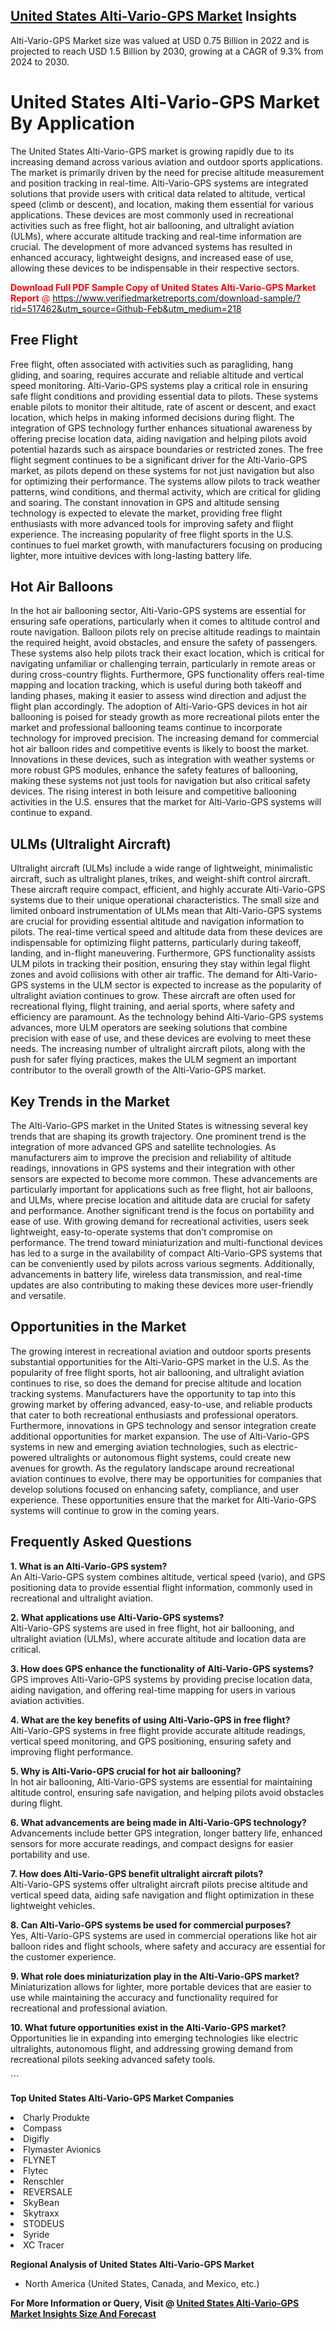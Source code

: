 <h2><a href="https://www.verifiedmarketreports.com/download-sample/?rid=517462&amp;utm_source=Github-Feb&amp;utm_medium=218" target="_blank">United States Alti-Vario-GPS Market</a> Insights</h2><p>Alti-Vario-GPS Market size was valued at USD 0.75 Billion in 2022 and is projected to reach USD 1.5 Billion by 2030, growing at a CAGR of 9.3% from 2024 to 2030.</p><p> <h1>United States Alti-Vario-GPS Market By Application</h1> <p>The United States Alti-Vario-GPS market is growing rapidly due to its increasing demand across various aviation and outdoor sports applications. The market is primarily driven by the need for precise altitude measurement and position tracking in real-time. Alti-Vario-GPS systems are integrated solutions that provide users with critical data related to altitude, vertical speed (climb or descent), and location, making them essential for various applications. These devices are most commonly used in recreational activities such as free flight, hot air ballooning, and ultralight aviation (ULMs), where accurate altitude tracking and real-time information are crucial. The development of more advanced systems has resulted in enhanced accuracy, lightweight designs, and increased ease of use, allowing these devices to be indispensable in their respective sectors. <p><span class=""><span style="color: #ff0000;"><strong>Download Full PDF Sample Copy of United States Alti-Vario-GPS Market Report</strong> @ </span><a href="https://www.verifiedmarketreports.com/download-sample/?rid=517462&amp;utm_source=Github-Feb&amp;utm_medium=218" target="_blank">https://www.verifiedmarketreports.com/download-sample/?rid=517462&amp;utm_source=Github-Feb&amp;utm_medium=218</a></span></p></p> <h2>Free Flight</h2> <p>Free flight, often associated with activities such as paragliding, hang gliding, and soaring, requires accurate and reliable altitude and vertical speed monitoring. Alti-Vario-GPS systems play a critical role in ensuring safe flight conditions and providing essential data to pilots. These systems enable pilots to monitor their altitude, rate of ascent or descent, and exact location, which helps in making informed decisions during flight. The integration of GPS technology further enhances situational awareness by offering precise location data, aiding navigation and helping pilots avoid potential hazards such as airspace boundaries or restricted zones. The free flight segment continues to be a significant driver for the Alti-Vario-GPS market, as pilots depend on these systems for not just navigation but also for optimizing their performance. The systems allow pilots to track weather patterns, wind conditions, and thermal activity, which are critical for gliding and soaring. The constant innovation in GPS and altitude sensing technology is expected to elevate the market, providing free flight enthusiasts with more advanced tools for improving safety and flight experience. The increasing popularity of free flight sports in the U.S. continues to fuel market growth, with manufacturers focusing on producing lighter, more intuitive devices with long-lasting battery life.</p> <h2>Hot Air Balloons</h2> <p>In the hot air ballooning sector, Alti-Vario-GPS systems are essential for ensuring safe operations, particularly when it comes to altitude control and route navigation. Balloon pilots rely on precise altitude readings to maintain the required height, avoid obstacles, and ensure the safety of passengers. These systems also help pilots track their exact location, which is critical for navigating unfamiliar or challenging terrain, particularly in remote areas or during cross-country flights. Furthermore, GPS functionality offers real-time mapping and location tracking, which is useful during both takeoff and landing phases, making it easier to assess wind direction and adjust the flight plan accordingly. The adoption of Alti-Vario-GPS devices in hot air ballooning is poised for steady growth as more recreational pilots enter the market and professional ballooning teams continue to incorporate technology for improved precision. The increasing demand for commercial hot air balloon rides and competitive events is likely to boost the market. Innovations in these devices, such as integration with weather systems or more robust GPS modules, enhance the safety features of ballooning, making these systems not just tools for navigation but also critical safety devices. The rising interest in both leisure and competitive ballooning activities in the U.S. ensures that the market for Alti-Vario-GPS systems will continue to expand.</p> <h2>ULMs (Ultralight Aircraft)</h2> <p>Ultralight aircraft (ULMs) include a wide range of lightweight, minimalistic aircraft, such as ultralight planes, trikes, and weight-shift control aircraft. These aircraft require compact, efficient, and highly accurate Alti-Vario-GPS systems due to their unique operational characteristics. The small size and limited onboard instrumentation of ULMs mean that Alti-Vario-GPS systems are crucial for providing essential altitude and navigation information to pilots. The real-time vertical speed and altitude data from these devices are indispensable for optimizing flight patterns, particularly during takeoff, landing, and in-flight maneuvering. Furthermore, GPS functionality assists ULM pilots in tracking their position, ensuring they stay within legal flight zones and avoid collisions with other air traffic. The demand for Alti-Vario-GPS systems in the ULM sector is expected to increase as the popularity of ultralight aviation continues to grow. These aircraft are often used for recreational flying, flight training, and aerial sports, where safety and efficiency are paramount. As the technology behind Alti-Vario-GPS systems advances, more ULM operators are seeking solutions that combine precision with ease of use, and these devices are evolving to meet these needs. The increasing number of ultralight aircraft pilots, along with the push for safer flying practices, makes the ULM segment an important contributor to the overall growth of the Alti-Vario-GPS market.</p> <h2>Key Trends in the Market</h2> <p>The Alti-Vario-GPS market in the United States is witnessing several key trends that are shaping its growth trajectory. One prominent trend is the integration of more advanced GPS and satellite technologies. As manufacturers aim to improve the precision and reliability of altitude readings, innovations in GPS systems and their integration with other sensors are expected to become more common. These advancements are particularly important for applications such as free flight, hot air balloons, and ULMs, where precise location and altitude data are crucial for safety and performance. Another significant trend is the focus on portability and ease of use. With growing demand for recreational activities, users seek lightweight, easy-to-operate systems that don’t compromise on performance. The trend toward miniaturization and multi-functional devices has led to a surge in the availability of compact Alti-Vario-GPS systems that can be conveniently used by pilots across various segments. Additionally, advancements in battery life, wireless data transmission, and real-time updates are also contributing to making these devices more user-friendly and versatile.</p> <h2>Opportunities in the Market</h2> <p>The growing interest in recreational aviation and outdoor sports presents substantial opportunities for the Alti-Vario-GPS market in the U.S. As the popularity of free flight sports, hot air ballooning, and ultralight aviation continues to rise, so does the demand for precise altitude and location tracking systems. Manufacturers have the opportunity to tap into this growing market by offering advanced, easy-to-use, and reliable products that cater to both recreational enthusiasts and professional operators. Furthermore, innovations in GPS technology and sensor integration create additional opportunities for market expansion. The use of Alti-Vario-GPS systems in new and emerging aviation technologies, such as electric-powered ultralights or autonomous flight systems, could create new avenues for growth. As the regulatory landscape around recreational aviation continues to evolve, there may be opportunities for companies that develop solutions focused on enhancing safety, compliance, and user experience. These opportunities ensure that the market for Alti-Vario-GPS systems will continue to grow in the coming years.</p> <h2>Frequently Asked Questions</h2> <p><b>1. What is an Alti-Vario-GPS system?</b><br> An Alti-Vario-GPS system combines altitude, vertical speed (vario), and GPS positioning data to provide essential flight information, commonly used in recreational and ultralight aviation.</p> <p><b>2. What applications use Alti-Vario-GPS systems?</b><br> Alti-Vario-GPS systems are used in free flight, hot air ballooning, and ultralight aviation (ULMs), where accurate altitude and location data are critical.</p> <p><b>3. How does GPS enhance the functionality of Alti-Vario-GPS systems?</b><br> GPS improves Alti-Vario-GPS systems by providing precise location data, aiding navigation, and offering real-time mapping for users in various aviation activities.</p> <p><b>4. What are the key benefits of using Alti-Vario-GPS in free flight?</b><br> Alti-Vario-GPS systems in free flight provide accurate altitude readings, vertical speed monitoring, and GPS positioning, ensuring safety and improving flight performance.</p> <p><b>5. Why is Alti-Vario-GPS crucial for hot air ballooning?</b><br> In hot air ballooning, Alti-Vario-GPS systems are essential for maintaining altitude control, ensuring safe navigation, and helping pilots avoid obstacles during flight.</p> <p><b>6. What advancements are being made in Alti-Vario-GPS technology?</b><br> Advancements include better GPS integration, longer battery life, enhanced sensors for more accurate readings, and compact designs for easier portability and use.</p> <p><b>7. How does Alti-Vario-GPS benefit ultralight aircraft pilots?</b><br> Alti-Vario-GPS systems offer ultralight aircraft pilots precise altitude and vertical speed data, aiding safe navigation and flight optimization in these lightweight vehicles.</p> <p><b>8. Can Alti-Vario-GPS systems be used for commercial purposes?</b><br> Yes, Alti-Vario-GPS systems are used in commercial operations like hot air balloon rides and flight schools, where safety and accuracy are essential for the customer experience.</p> <p><b>9. What role does miniaturization play in the Alti-Vario-GPS market?</b><br> Miniaturization allows for lighter, more portable devices that are easier to use while maintaining the accuracy and functionality required for recreational and professional aviation.</p> <p><b>10. What future opportunities exist in the Alti-Vario-GPS market?</b><br> Opportunities lie in expanding into emerging technologies like electric ultralights, autonomous flight, and addressing growing demand from recreational pilots seeking advanced safety tools.</p> ```</p><p><strong>Top United States Alti-Vario-GPS Market Companies</strong></p><div data-test-id=""><p><li>Charly Produkte</li><li> Compass</li><li> Digifly</li><li> Flymaster Avionics</li><li> FLYNET</li><li> Flytec</li><li> Renschler</li><li> REVERSALE</li><li> SkyBean</li><li> Skytraxx</li><li> STODEUS</li><li> Syride</li><li> XC Tracer</li></p><div><strong>Regional Analysis of&nbsp;United States Alti-Vario-GPS Market</strong></div><ul><li dir="ltr"><p dir="ltr">North America&nbsp;(United States, Canada, and Mexico, etc.)</p></li></ul><p><strong>For More Information or Query, Visit @&nbsp;</strong><strong><a href="https://www.verifiedmarketreports.com/product/alti-vario-gps-market-size-and-forecast/?utm_source=Github-Feb&amp;utm_medium=218" target="_blank">United States Alti-Vario-GPS Market Insights Size And Forecast</a></strong></p></div>
